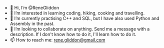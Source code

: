 - 👋 Hi, I’m @ReneGliddon
- 👀 I’m interested in learning coding, hiking, cooking and travelling.
- 🌱 I’m currently practising C++ and SQL, but I have also used Python and Assembly in the past.
- 💞️ I’m looking to collaborate on anything. Send me a message with a description. If I don't know how to do it, I'll learn how to do it.
- 📫 How to reach me: rene.gliddon@gmail.com

<!---
ReneGliddon/ReneGliddon is a ✨ special ✨ repository because its `README.md` (this file) appears on your GitHub profile.
You can click the Preview link to take a look at your changes.
--->
